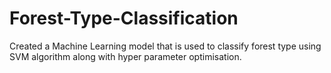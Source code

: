 # Forest-Type-Classification
Created a Machine Learning model that is used to classify forest type using SVM algorithm along with hyper parameter optimisation.
